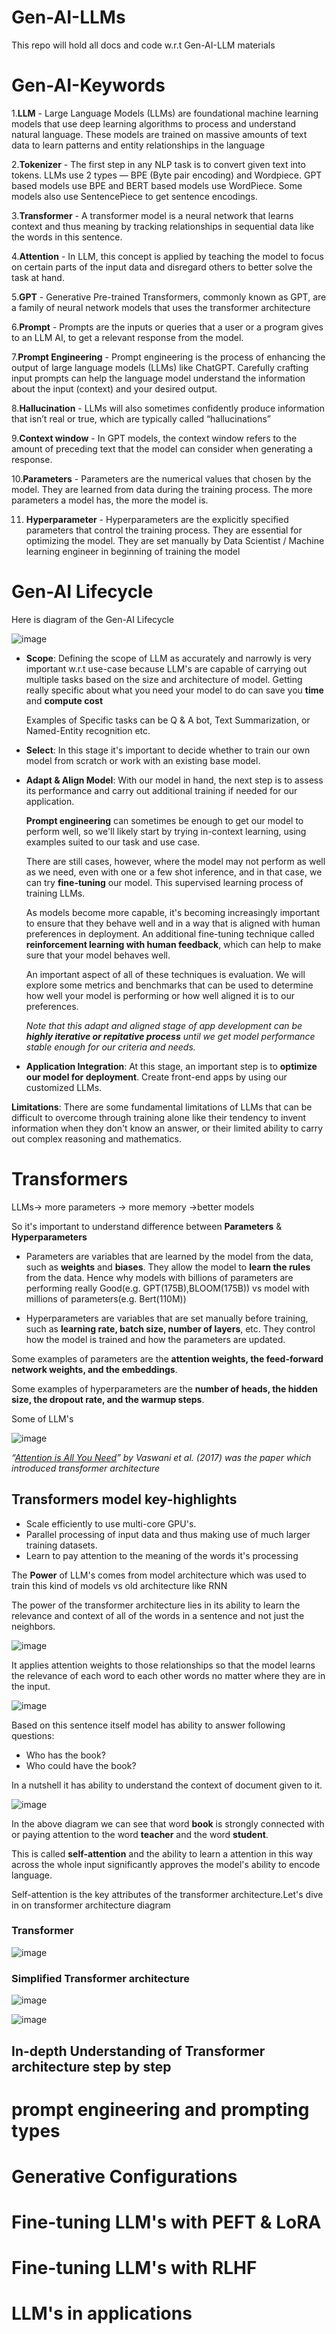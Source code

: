 # Gen-AI-LLMs
This repo will hold all docs and code w.r.t Gen-AI-LLM materials
# Gen-AI-Keywords

1.**LLM** - Large Language Models (LLMs) are foundational machine learning models that use deep learning algorithms to process and understand natural language. These models are trained on massive amounts of text data to learn patterns and entity relationships in the language

2.**Tokenizer** - The first step in any NLP task is to convert given text into tokens. LLMs use 2 types — BPE (Byte pair encoding) and Wordpiece. GPT based models use BPE and BERT based models use WordPiece. Some models also use SentencePiece to get sentence encodings.

3.**Transformer** - A transformer model is a neural network that learns context and thus meaning by tracking relationships in sequential data like the words in this sentence.

4.**Attention** - In LLM, this concept is applied by teaching the model to focus on certain parts of the input data and disregard others to better solve the task at hand.

5.**GPT** - Generative Pre-trained Transformers, commonly known as GPT, are a family of neural network models that uses the transformer architecture

6.**Prompt** - Prompts are the inputs or queries that a user or a program gives to an LLM AI, to get a relevant response from the model.

7.**Prompt Engineering** - Prompt engineering is the process of enhancing the output of large language models (LLMs) like ChatGPT. Carefully crafting input prompts can help the language model understand the information about the input (context) and your desired output.

8.**Hallucination** - LLMs will also sometimes confidently produce information that isn’t real or true, which are typically called “hallucinations”

9.**Context window** - In GPT models, the context window refers to the amount of preceding text that the model can consider when generating a response.

10.**Parameters** - Parameters are the numerical values that chosen by the model. They are learned from data during the training process. The more parameters a model has, the more the model is.

11. **Hyperparameter** - Hyperparameters are the explicitly specified parameters that control the training process. They are essential for optimizing the model. They are set manually by Data Scientist / Machine learning engineer in beginning of training the model


# Gen-AI Lifecycle
Here is diagram of the Gen-AI Lifecycle

![image](https://github.com/ShankarChavan/Gen-AI-LLMs/assets/6409350/3ab65783-56d5-4c2a-bd2f-f14fda6b7dfb)


- **Scope**: Defining the scope of LLM as accurately and narrowly is very important w.r.t use-case because LLM's are capable of carrying out multiple tasks based on the size and architecture of model.
  Getting really specific about what you need your model to do can save you **time** and **compute cost**

  Examples of Specific tasks can be Q & A bot, Text Summarization, or Named-Entity recognition etc. 
- **Select**: In this stage it's important to decide whether to train our own model from scratch or work with an existing base model.
- **Adapt & Align Model**: With our model in hand, the next step is to assess its performance and carry out additional training if needed for our application.

  **Prompt engineering** can sometimes be enough to get our model to perform well, so we'll likely start by trying in-context learning, using examples suited to our task and use case.

  There are still cases, however, where the model may not perform as well as we need, even with one or a few shot inference, and in that case, we can try **fine-tuning** our model. This supervised learning process of training LLMs.

  As models become more capable, it's becoming increasingly important to ensure that they behave well and in a way that is aligned with human preferences in deployment. An additional fine-tuning technique called **reinforcement learning with human feedback**, which can help to make sure that your model behaves well.

   An important aspect of all of these techniques is evaluation. We will explore some metrics and benchmarks that can be used to determine how well your model is performing or how well aligned it is to our preferences.

  _Note that this adapt and aligned stage of app development can be **highly iterative or repitative process** until we get model performance stable enough for our criteria and needs._ 
- **Application Integration**: At this stage, an important step is to **optimize our model for deployment**. Create front-end apps by using our customized LLMs.

**Limitations**: There are some fundamental limitations of LLMs that can be difficult to overcome through training alone like their tendency to invent information when they don't know an answer, or their limited ability to carry out complex reasoning and mathematics.
  

# Transformers

LLMs-> more parameters -> more memory ->better models

So it's important to understand difference between **Parameters** & **Hyperparameters**

- Parameters are variables that are learned by the model from the data, such as **weights** and **biases**. They allow the model to **learn the rules** from the data. Hence why models with billions of parameters are performing really Good(e.g. GPT(175B),BLOOM(175B)) vs model with millions of parameters(e.g. Bert(110M))

- Hyperparameters are variables that are set manually before training, such as **learning rate, batch size, number of layers**, etc. They control how the model is trained and how the parameters are updated.

Some examples of parameters are the **attention weights, the feed-forward network weights, and the embeddings**. 

Some examples of hyperparameters are the **number of heads, the hidden size, the dropout rate, and the warmup steps**.

Some of LLM's 

![image](https://github.com/ShankarChavan/Gen-AI-LLMs/assets/6409350/61b4fc16-8887-4034-a6da-a5d28a4fb982)


 *“[Attention is All You Need](https://arxiv.org/abs/1706.03762)” by Vaswani et al. (2017) was the paper which introduced transformer architecture*

## Transformers model key-highlights
  - Scale efficiently to use multi-core GPU's. 
  - Parallel processing of input data and thus making use of much larger training datasets. 
  - Learn to pay attention to the meaning of the words it's processing

The **Power** of LLM's comes from model architecture which was used to train this kind of models vs old architecture like RNN

The power of the transformer architecture lies in its ability to learn the relevance and context of all of the words in a sentence and not just the neighbors.


![image](https://github.com/ShankarChavan/Gen-AI-LLMs/assets/6409350/33d2d07a-dc68-4db2-8683-7b548116617f)

It applies attention weights to those relationships so that the model learns the relevance of each word to each other words no matter where they are in the input.

![image](https://github.com/ShankarChavan/Gen-AI-LLMs/assets/6409350/504d6151-56e4-4a75-99ea-62300ab30a2e)

Based on this sentence itself model has ability to answer following questions:

 - Who has the book?
 - Who could have the book? 

In a nutshell it has ability to understand the context of document given to it.

![image](https://github.com/ShankarChavan/Gen-AI-LLMs/assets/6409350/9ac47d9c-fd72-4398-9cec-c3622a05e5a9)

In the above diagram we can see that word **book** is strongly connected with or paying attention to the word **teacher** and the word **student**. 

This is called **self-attention** and the ability to learn a attention in this way across the whole input significantly approves the model's ability to encode language. 

Self-attention is the key attributes of the transformer architecture.Let's dive in on transformer architecture diagram

### Transformer
![image](https://github.com/ShankarChavan/Gen-AI-LLMs/assets/6409350/6992c3e4-2d20-4fa6-878d-211c76d0b1b0)

### Simplified Transformer architecture 

![image](https://github.com/ShankarChavan/Gen-AI-LLMs/assets/6409350/552c2f5e-3bdd-439e-91b7-eda8774a54cf)



![image](https://github.com/ShankarChavan/Gen-AI-LLMs/assets/6409350/1e787bd7-8b4b-4825-a7f6-60b3f67d9567)

## In-depth Understanding of Transformer architecture step by step 

# prompt engineering and prompting types
# Generative Configurations
# Fine-tuning LLM's with PEFT & LoRA
# Fine-tuning LLM's with RLHF
# LLM's in applications
